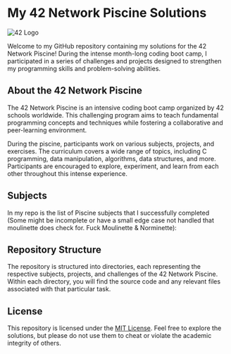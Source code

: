 # My 42 Network Piscine Solutions

![42 Logo](https://www.42.fr/wp-content/themes/42/images/42_logo_black.svg)

Welcome to my GitHub repository containing my solutions for the 42 Network Piscine! During the intense month-long coding boot camp, I participated in a series of challenges and projects designed to strengthen my programming skills and problem-solving abilities.

## About the 42 Network Piscine

The 42 Network Piscine is an intensive coding boot camp organized by 42 schools worldwide. This challenging program aims to teach fundamental programming concepts and techniques while fostering a collaborative and peer-learning environment.

During the piscine, participants work on various subjects, projects, and exercises. The curriculum covers a wide range of topics, including C programming, data manipulation, algorithms, data structures, and more. Participants are encouraged to explore, experiment, and learn from each other throughout this intense experience.

## Subjects

In my repo is the list of Piscine subjects that I successfully completed (Some might be incomplete or have a small edge case not handled that moulinette does check for. Fuck Moulinette & Norminette):

## Repository Structure

The repository is structured into directories, each representing the respective subjects, projects, and challenges of the 42 Network Piscine. Within each directory, you will find the source code and any relevant files associated with that particular task.

## License

This repository is licensed under the [MIT License](LICENSE). Feel free to explore the solutions, but please do not use them to cheat or violate the academic integrity of others.
